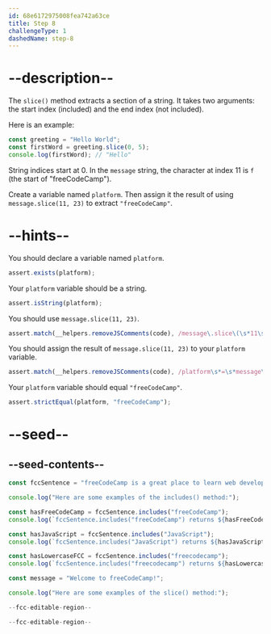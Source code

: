 ```yaml
---
id: 68e6172975008fea742a63ce
title: Step 8
challengeType: 1
dashedName: step-8
---
```


# --description--

The `slice()` method extracts a section of a string. It takes two arguments: the start index (included) and the end index (not included).

Here is an example:

```js
const greeting = "Hello World";
const firstWord = greeting.slice(0, 5);
console.log(firstWord); // "Hello"
```

String indices start at 0. In the `message` string, the character at index 11 is `f` (the start of "freeCodeCamp").

Create a variable named `platform`. Then assign it the result of using `message.slice(11, 23)` to extract `"freeCodeCamp"`.

# --hints--

You should declare a variable named `platform`.

```js
assert.exists(platform);
```

Your `platform` variable should be a string.

```js
assert.isString(platform);
```

You should use `message.slice(11, 23)`.

```js
assert.match(__helpers.removeJSComments(code), /message\.slice\(\s*11\s*,\s*23\s*\)/);
```

You should assign the result of `message.slice(11, 23)` to your `platform` variable.

```js
assert.match(__helpers.removeJSComments(code), /platform\s*=\s*message\.slice\(\s*11\s*,\s*23\s*\)/);
```

Your `platform` variable should equal `"freeCodeCamp"`.

```js
assert.strictEqual(platform, "freeCodeCamp");
```

# --seed--

## --seed-contents--

```js
const fccSentence = "freeCodeCamp is a great place to learn web development.";

console.log("Here are some examples of the includes() method:");

const hasFreeCodeCamp = fccSentence.includes("freeCodeCamp");
console.log(`fccSentence.includes("freeCodeCamp") returns ${hasFreeCodeCamp} because the word "freeCodeCamp" is in the sentence.`);

const hasJavaScript = fccSentence.includes("JavaScript");
console.log(`fccSentence.includes("JavaScript") returns ${hasJavaScript} because the word "JavaScript" is not in the sentence.`);

const hasLowercaseFCC = fccSentence.includes("freecodecamp");
console.log(`fccSentence.includes("freecodecamp") returns ${hasLowercaseFCC} because includes is case-sensitive.`);

const message = "Welcome to freeCodeCamp!";

console.log("Here are some examples of the slice() method:");

--fcc-editable-region--

--fcc-editable-region--
```
